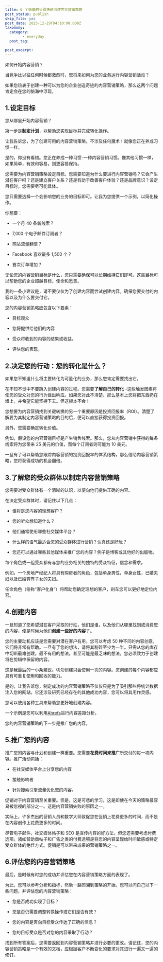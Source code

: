 ```yaml
---
title: 6 个简单的步骤快速创建内容营销策略
post_status: publish
skip_file: yes
post_date: 2023-12-29T04:10:00.000Z
taxonomy:
  category:
        - everyday
  post_tag:

post_excerpt: 
---
```

如何开始内容营销？

当竞争比以往任何时候都激烈时，您将来如何为您的业务运行内容营销活动？

如果您热衷于创建一种可以为您的企业创造奇迹的内容营销策略，那么这两个问题肯定会在您的脑海中浮现。

## 1.设定目标

您从哪里开始内容营销？

第一步是**制定计划**，以帮助您实现目标并完成转化操作。

让我告诉您，为了创建可用的内容营销策略，不涉及任何魔术！就像您正在养成习惯一样。

是的，你没有看错。您正在养成一种习惯-一种内容营销习惯。像其他习惯一样，如果简单，有效和容易，则更容易保持。

您需要为内容营销策略设定目标。您需要知道为什么要进行内容营销吗？它会产生潜在客户吗？还是建立客户关系？还是有助于改善客户体验？还是品牌意识？设定目标时，您需要尽可能具体。

您只需要选择一个会影响您的业务的目标即可。让我为您提供一个示例，以简化操作。

你想要：

* 一个月 40 条新线索？

* 7,000 个电子邮件订阅者？

* 网站流量翻倍？

* Facebook 喜欢最多 1,500 个？

* 首次订单增加？

无论您的内容营销目标是什么，您只需要确保可以长期维持它们即可。这些目标可以帮助您的企业超越目标，使命和愿景。

我的一条小建议是，请不要仅仅为了创建内容而尝试创建内容。确保您要交付的内容以及为什么要交付它。

您的内容营销策略应包含以下要素：

* 目标观众

* 您将提供给他们的内容

* 受众将收到的内容的结果或收益。

* 评估您的表现。

## 2.决定您的行动：您的转化是什么？

如果您不知道什么将主要转化为可量化的业务，那么您肯定需要找出它。

在不知不觉中不要跳入创建内容的过程。您需要**了解自己的转化** -这些触发因素将使您的受众对您的行为做出响应。如果您对此不清楚，那么基本上您将把东西扔在墙上，并希望它能坚持下去。但这根本不会！

您想要为内容营销找到关键转换的另一个重要原因是投资回报率（ROI）。清楚了解要为其制定内容营销策略的目的后，便可以直接获得投资回报。

另外，您需要确定转化价值。

例如，假设您的内容营销目标是产生销售线索。那么，您从内容营销中获得的每条线索将为您带来 25 美元的价值，而每个订阅者则可能为 10 美元。

一旦有了可以帮助您跟踪内容营销的投资回报率的体系结构，那么借助内容营销策略，您将获得成功的机会翻倍。

## 3.了解您的受众群体以制定内容营销策略

您需要对受众群体有一个清晰的认识，以便向他们提供正确的内容。

在决定受众群体时，请记住以下几点：

* 谁将是您内容的理想客户？

* 您的听众想知道什么？

* 他们通常使用哪些社交媒体平台？

* 什么样的语气最适合您的受众群体进行营销？认真还是好玩？

* 您还可以通过哪些其他媒体来推广您的内容？例子是博客或其他好的出版物。

每个角色或一组受众都有与您的业务相关的独特的受众特征，信念和需求。

例如，一个房地产经纪人将具有购房者的角色，包括单身男性，单身女性，已婚夫妇以及已婚育有子女的夫妇。

任命角色（俗称“客户化身”）将帮助您确定理想的客户，刹车您可以更好地定位内容。

## 4.创建内容

一旦知道了您希望潜在客户采取的行动，他们是谁，以及他们从哪里找到或消费您的内容，便是时候为他们**创建一些好的内容**了。

您的主要动机应该是您需要对潜在客户有用。您可以考虑 50 种不同的内容创意，它们将非常有帮助。一旦有了您的想法，请将其粉碎至少为一半。只需从您的库存中切断最难创建，最不有用的想法，甚至可能是最乏味的想法。您必须致力于创建将在剪辑中保留的内容。

这是我最后的一小条建议。切勿创建只会使用一次的内容。您创建的每个内容都应具有可重复使用和回收的能力。

是的，让我告诉您，制定成功的内容营销策略不仅仅只是为了吸引那些将统计数据注入您的网站。它还涉及研究已经存在的其他成功内容，您可以将其用作灵感。

您可以使用各种工具来帮助您更好地创建内容。

一个示例是您可以利用[Ahrefs](https://ahrefs.com/)进行内容差距分析。

您的内容营销策略的下一步是推广您的内容。

## 5.推广您的内容

推广您的内容与计划和创建一样重要。您需要**花费时间来推广**所交付的每一项内容。推广活动包括：

* 在社交媒体平台上分享您的内容

* 接触影响者

* 针对搜索引擎流量优化您的内容。

促销对于内容营销至关重要。但是，这是可悲的学习，这是即使在今天的策略最容易被忽视的部分之一。这是内容营销失败的原因之一。

实际上，许多杰出的营销人员和数字大师敦促您在促销上花费更多的时间，而不是在内容创作上花费更多的时间。

尽管电子邮件，社交媒体帖子和 SEO 是宣传内容的好方法，但您还需要考虑付费选项。诸如赞助商帖子和广告之类的付费选项是将您的内容呈现给时间敏感或特定受众群体的绝佳方式。促销是可以带来成果的营销策略之一。

## 6.评估您的内容营销策略

最后，是时候有时您的成功并评估您在内容营销策略方面的表现了。

为此，您可以参考分析和指标，然后一路回溯到策略的开始。您可以问自己以下一些问题，并评估您的内容营销策略：

* 您是否成功实现了目标？

* 您是否仍需要调整转换操作或它们是否有效？

* 您的内容是否向目标受众传达了正确的信息？

* 您的目标受众是否对您的内容采取了行动？

找到所有答案后，您需要返回到内容营销策略并进行必要的更改。请记住，您的内容营销策略是一个有效的文档，应根据客户不断变化的要求对其进行一遍又一遍的修订。